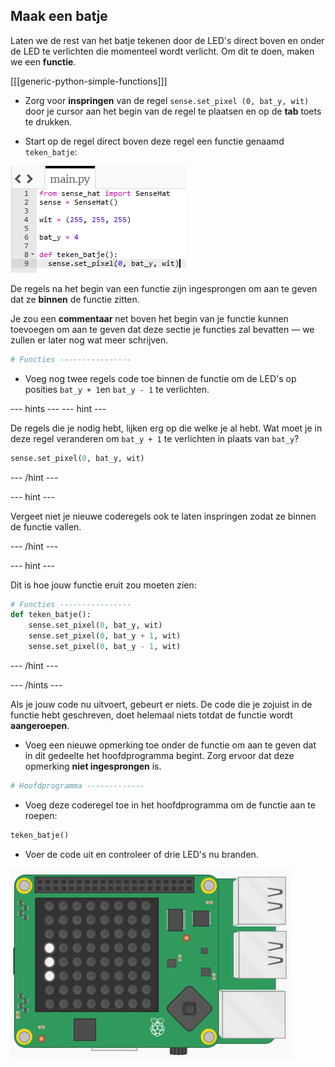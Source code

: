 ## Maak een batje

Laten we de rest van het batje tekenen door de LED's direct boven en onder de LED te verlichten die momenteel wordt verlicht. Om dit te doen, maken we een **functie**.

[[[generic-python-simple-functions]]]

+ Zorg voor **inspringen** van de regel `sense.set_pixel (0, bat_y, wit)` door je cursor aan het begin van de regel te plaatsen en op de **tab** toets te drukken.

+ Start op de regel direct boven deze regel een functie genaamd `teken_batje`:

![Ingesprongen deel van functie](images/indented-in-function.png)

De regels na het begin van een functie zijn ingesprongen om aan te geven dat ze **binnen** de functie zitten.

Je zou een **commentaar** net boven het begin van je functie kunnen toevoegen om aan te geven dat deze sectie je functies zal bevatten — we zullen er later nog wat meer schrijven.

```python
# Functies ----------------
```

+ Voeg nog twee regels code toe binnen de functie om de LED's op posities `bat_y + 1`en `bat_y - 1` te verlichten.

--- hints ---
 --- hint ---

De regels die je nodig hebt, lijken erg op die welke je al hebt. Wat moet je in deze regel veranderen om `bat_y + 1` te verlichten in plaats van `bat_y`?

```python
sense.set_pixel(0, bat_y, wit)
```

--- /hint ---

--- hint ---

Vergeet niet je nieuwe coderegels ook te laten inspringen zodat ze binnen de functie vallen.

--- /hint ---

--- hint ---

Dit is hoe jouw functie eruit zou moeten zien:

```python
# Functies ----------------
def teken_batje():
    sense.set_pixel(0, bat_y, wit)
    sense.set_pixel(0, bat_y + 1, wit)
    sense.set_pixel(0, bat_y - 1, wit)
```

--- /hint ---

--- /hints ---

Als je jouw code nu uitvoert, gebeurt er niets. De code die je zojuist in de functie hebt geschreven, doet helemaal niets totdat de functie wordt **aangeroepen**.

+ Voeg een nieuwe opmerking toe onder de functie om aan te geven dat in dit gedeelte het hoofdprogramma begint. Zorg ervoor dat deze opmerking **niet ingesprongen** is.

```python
# Hoofdprogramma -------------
```

+ Voeg deze coderegel toe in het hoofdprogramma om de functie aan te roepen:

```python
teken_batje()
```

+ Voer de code uit en controleer of drie LED's nu branden.

![Drie LED's](images/three-leds.png)
